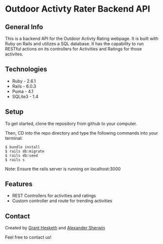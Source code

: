 # Outdoor Activty Rater Backend API

## General Info

This is a backend API for the Outdoor Activty Rating webpage. It is built with Ruby on Rails and utilizes a SQL database. It has the capability to run RESTful actions on its controllers for Activities and Ratings for those activites.


## Technologies
* Ruby - 2.6.1
* Rails - 6.0.3
* Puma - 4.1
* SQLite3 - 1.4

## Setup

To get started, clone the repository from github to your computer.

Then, CD into the repo directory and type the following commands into your terminal:

```
$ bundle install
$ rails db:migrate
$ rails db:seed
$ rails s

```

Note: Ensure the rails server is running on localhost:3000

## Features
* REST Controllers for activities and ratings
* Custom controller and route for trending activities

## Contact

Created by [Grant Hesketh](https://www.linkedin.com/in/granthesketh/) and [Alexander Sherwin](URL)

Feel free to contact us!
